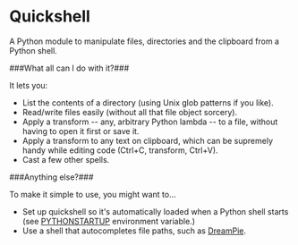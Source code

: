 Quickshell
==========

A Python module to manipulate files, directories and the clipboard from a Python shell.

###What all can I do with it?###

It lets you:
* List the contents of a directory (using Unix glob patterns if you like).
* Read/write files easily (without all that file object sorcery).
* Apply a transform -- any, arbitrary Python lambda -- to a file, without having to open it first or save it.
* Apply a transform to any text on clipboard, which can be supremely handy while editing code (Ctrl+C, transform, Ctrl+V). 
* Cast a few other spells.

###Anything else?###

To make it simple to use, you might want to...
* Set up quickshell so it's automatically loaded when a Python shell starts (see [PYTHONSTARTUP](http://docs.python.org/using/cmdline.html#environment-variables) environment variable.)
* Use a shell that autocompletes file paths, such as [DreamPie](http://dreampie.sourceforge.net/).

